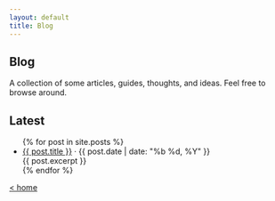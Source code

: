 ```yaml
---
layout: default
title: Blog
---
```

## Blog 
A collection of some articles, guides, thoughts, and ideas. Feel free to browse around.

## Latest

<ul>
  {% for post in site.posts %}
    <li>
      <a href="{{ post.url }}">{{ post.title }}</a>
      · {{ post.date | date: "%b %d, %Y" }}
      <br>
      {{ post.excerpt }}
    </li>
  {% endfor %}
</ul>


[ < home](/)